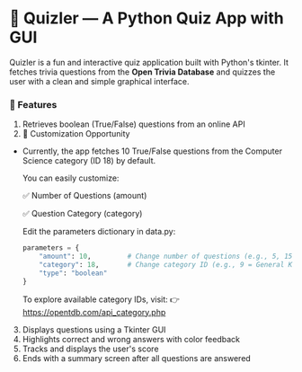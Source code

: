 # 🧠 Quizler — A Python Quiz App with GUI
Quizler is a fun and interactive quiz application built with Python's tkinter. 
It fetches trivia questions from the **Open Trivia Database** and quizzes the user with 
a clean and simple graphical interface.

### 🚀 Features
1. Retrieves boolean (True/False) questions from an online API
2. 🔧 Customization Opportunity
  + Currently, the app fetches 10 True/False questions from the Computer Science category (ID 18) by default.

    You can easily customize:

    ✅ Number of Questions (amount)

    ✅ Question Category (category)

    Edit the parameters dictionary in data.py:
    ```python
    parameters = {
        "amount": 10,         # Change number of questions (e.g., 5, 15, 20)
        "category": 18,       # Change category ID (e.g., 9 = General Knowledge)
        "type": "boolean"
    }
    ```
    
    To explore available category IDs, visit:
    👉 https://opentdb.com/api_category.php

3. Displays questions using a Tkinter GUI 
4. Highlights correct and wrong answers with color feedback 
5. Tracks and displays the user's score 
6. Ends with a summary screen after all questions are answered

